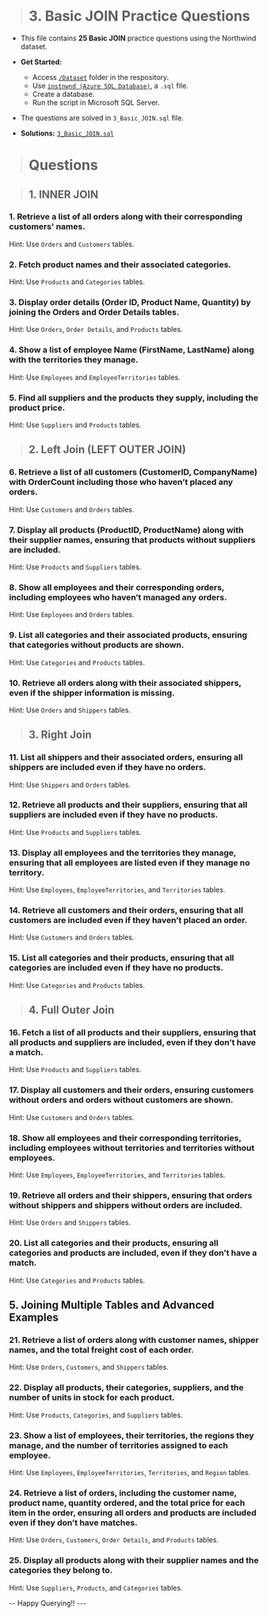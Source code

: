 > # **3. Basic JOIN Practice Questions**

- This file contains **25 Basic JOIN** practice questions using the Northwind dataset.
- **Get Started:**
  - Access [`/Dataset`](https://github.com/mayur-de/My_SQL_Portfolio/tree/ed32522fa08528eae29bc9e9f281980e83262772/Databases) folder in the respository.
  - Use [`instnwnd (Azure SQL Database)`](https://github.com/mayur-de/My_SQL_Portfolio/blob/ed32522fa08528eae29bc9e9f281980e83262772/Databases/instnwnd%20(Azure%20SQL%20Database).sql), a `.sql` file.
  - Create a database.
  - Run the script in Microsoft SQL Server.
- The questions are solved in `3_Basic_JOIN.sql` file.

- **Solutions:** [`3_Basic_JOIN.sql`](https://github.com/mayur-de/My_SQL_Portfolio/blob/1839077e66e65b589efac4f98b96a4f11cd3e4ab/3_Basic_JOIN.sql)

> # **Questions**

> ## **1. INNER JOIN**

### 1. **Retrieve a list of all orders along with their corresponding customers' names.**  
Hint: Use `Orders` and `Customers` tables.

### 2. **Fetch product names and their associated categories.**  
Hint: Use `Products` and `Categories` tables.

### 3. **Display order details (Order ID, Product Name, Quantity) by joining the Orders and Order Details tables.**  
Hint: Use `Orders`, `Order Details`, and `Products` tables.

### 4. **Show a list of employee Name (FirstName, LastName) along with the territories they manage.**  
Hint: Use `Employees` and `EmployeeTerritories` tables.

### 5. **Find all suppliers and the products they supply, including the product price.**  
Hint: Use `Suppliers` and `Products` tables.

> ## **2. Left Join (LEFT OUTER JOIN)**

### 6. **Retrieve a list of all customers (CustomerID, CompanyName) with OrderCount including those who haven’t placed any orders.**  
Hint: Use `Customers` and `Orders` tables.

### 7. **Display all products (ProductID, ProductName) along with their supplier names, ensuring that products without suppliers are included.**  
Hint: Use `Products` and `Suppliers` tables.

### 8. **Show all employees and their corresponding orders, including employees who haven’t managed any orders.**  
Hint: Use `Employees` and `Orders` tables.

### 9. **List all categories and their associated products, ensuring that categories without products are shown.**  
Hint: Use `Categories` and `Products` tables.

### 10. **Retrieve all orders along with their associated shippers, even if the shipper information is missing.**  
Hint: Use `Orders` and `Shippers` tables.

> ## **3. Right Join**

### 11. **List all shippers and their associated orders, ensuring all shippers are included even if they have no orders.**  
Hint: Use `Shippers` and `Orders` tables.

### 12. **Retrieve all products and their suppliers, ensuring that all suppliers are included even if they have no products.**  
Hint: Use `Products` and `Suppliers` tables.

### 13. **Display all employees and the territories they manage, ensuring that all employees are listed even if they manage no territory.**  
Hint: Use `Employees`, `EmployeeTerritories`, and `Territories` tables.

### 14. **Retrieve all customers and their orders, ensuring that all customers are included even if they haven’t placed an order.**  
Hint: Use `Customers` and `Orders` tables.

### 15. **List all categories and their products, ensuring that all categories are included even if they have no products.**  
Hint: Use `Categories` and `Products` tables.

> ## 4. **Full Outer Join**

### 16. **Fetch a list of all products and their suppliers, ensuring that all products and suppliers are included, even if they don’t have a match.**  
Hint: Use `Products` and `Suppliers` tables.

### 17. **Display all customers and their orders, ensuring customers without orders and orders without customers are shown.**  
Hint: Use `Customers` and `Orders` tables.

### 18. **Show all employees and their corresponding territories, including employees without territories and territories without employees.**  
Hint: Use `Employees`, `EmployeeTerritories`, and `Territories` tables.

### 19. **Retrieve all orders and their shippers, ensuring that orders without shippers and shippers without orders are included.**  
Hint: Use `Orders` and `Shippers` tables.

### 20. **List all categories and their products, ensuring all categories and products are included, even if they don’t have a match.**  
Hint: Use `Categories` and `Products` tables.

## **5. Joining Multiple Tables and Advanced Examples**

### 21. **Retrieve a list of orders along with customer names, shipper names, and the total freight cost of each order.**  
Hint: Use `Orders`, `Customers`, and `Shippers` tables.

### 22. **Display all products, their categories, suppliers, and the number of units in stock for each product.**  
Hint: Use `Products`, `Categories`, and `Suppliers` tables.

### 23. **Show a list of employees, their territories, the regions they manage, and the number of territories assigned to each employee.**  
Hint: Use `Employees`, `EmployeeTerritories`, `Territories`, and `Region` tables.

### 24. **Retrieve a list of orders, including the customer name, product name, quantity ordered, and the total price for each item in the order, ensuring all orders and products are included even if they don’t have matches.**  
Hint: Use `Orders`, `Customers`, `Order Details`, and `Products` tables.

### 25. **Display all products along with their supplier names and the categories they belong to.**  
Hint: Use `Suppliers`, `Products`, and `Categories` tables.

-- Happy Querying!! ---
